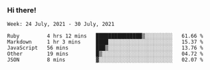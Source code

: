 ### Hi there!

<!--START_SECTION:waka-->
```text
Week: 24 July, 2021 - 30 July, 2021

Ruby         4 hrs 12 mins   ███████████████▒░░░░░░░░░   61.66 % 
Markdown     1 hr 3 mins     ████░░░░░░░░░░░░░░░░░░░░░   15.37 % 
JavaScript   56 mins         ███▒░░░░░░░░░░░░░░░░░░░░░   13.76 % 
Other        19 mins         █▒░░░░░░░░░░░░░░░░░░░░░░░   04.72 % 
JSON         8 mins          ▓░░░░░░░░░░░░░░░░░░░░░░░░   02.07 % 
```
<!--END_SECTION:waka-->
